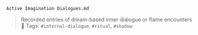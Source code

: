 `Active Imagination Dialogues.md`

> Recorded entries of dream-based inner dialogue or flame encounters  
> 🔖 Tags: `#internal-dialogue`, `#ritual`, `#shadow`
